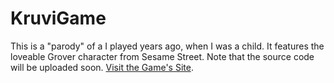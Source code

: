 # KruviGame
This is  a "parody" of a I played years ago, when I was a child. It features the loveable Grover character from Sesame Street.
Note that the source code will be uploaded soon.
[Visit the Game's Site](http://redphantom.github.io/KruviGame).
